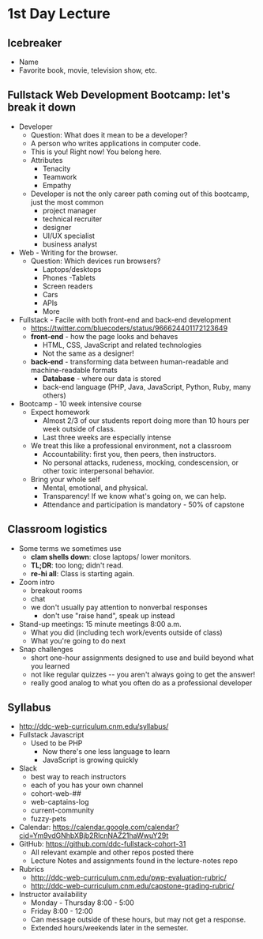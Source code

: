 # 1st Day Lecture

## Icebreaker
  - Name
  - Favorite book, movie, television show, etc.

## Fullstack Web Development Bootcamp: let's break it down
- Developer
  - Question: What does it mean to be a developer?
  - A person who writes applications in computer code.
  - This is you!  Right now!  You belong here.
  - Attributes
    - Tenacity
    - Teamwork
    - Empathy
  - Developer is not the only career path coming out of this bootcamp, just the most common
    - project manager
    - technical recruiter
    - designer
    - UI/UX specialist
    - business analyst
- Web - Writing for the browser.
  - Question: Which devices run browsers?
    - Laptops/desktops
    - Phones
    -Tablets
    - Screen readers
    - Cars
    - APIs
    - More
- Fullstack - Facile with both front-end and back-end development
  - https://twitter.com/bluecoders/status/966624401172123649
  - **front-end** - how the page looks and behaves
    - HTML, CSS, JavaScript and related technologies
    - Not the same as a designer!
  - **back-end** - transforming data between human-readable and machine-readable formats 
    - **Database** - where our data is stored
    - back-end language (PHP, Java, JavaScript, Python, Ruby, many others)
- Bootcamp - 10 week intensive course
  - Expect homework
    - Almost 2/3 of our students report doing more than 10 hours per week outside of class.
    - Last three weeks are especially intense
  - We treat this like a professional environment, not a classroom
    - Accountability: first you, then peers, then instructors.
    - No personal attacks, rudeness, mocking, condescension, or other toxic interpersonal behavior.
  - Bring your whole self
    - Mental, emotional, and physical.
    - Transparency!  If we know what's going on, we can help.
    - Attendance and participation is mandatory - 50% of capstone

## Classroom logistics
- Some terms we sometimes use
  - **clam shells down**: close laptops/ lower monitors.
  - **TL;DR**: too long; didn't read.
  - **re-hi all**: Class is starting again.
- Zoom intro
  - breakout rooms
  - chat
  - we don't usually pay attention to nonverbal responses
    - don't use "raise hand", speak up instead  
- Stand-up meetings: 15 minute meetings 8:00 a.m.
  - What you did (including tech work/events outside of class)
  - What you're going to do next
- Snap challenges
  - short one-hour assignments designed to use and build beyond what you learned
  - not like regular quizzes -- you aren't always going to get the answer!
  - really good analog to what you often do as a professional developer

## Syllabus
- http://ddc-web-curriculum.cnm.edu/syllabus/
- Fullstack Javascript
  - Used to be PHP
    - Now there's one less language to learn
    - JavaScript is growing quickly
- Slack
  - best way to reach instructors
  - each of you has your own channel
  - cohort-web-##
  - web-captains-log
  - current-community
  - fuzzy-pets
- Calendar: https://calendar.google.com/calendar?cid=Ym9vdGNhbXBjb2RlcnNAZ21haWwuY29t
- GitHub: https://github.com/ddc-fullstack-cohort-31
  - All relevant example and other repos posted there
  - Lecture Notes and assignments found in the lecture-notes repo
- Rubrics
  - http://ddc-web-curriculum.cnm.edu/pwp-evaluation-rubric/
  - http://ddc-web-curriculum.cnm.edu/capstone-grading-rubric/ 
- Instructor availability
  - Monday - Thursday 8:00 - 5:00 
  - Friday 8:00 - 12:00
  - Can message outside of these hours, but may not get a response.
  - Extended hours/weekends later in the semester.
